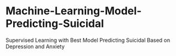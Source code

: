 # Machine-Learning-Model-Predicting-Suicidal
Supervised Learning with Best Model Predicting Suicidal Based on Depression and Anxiety

